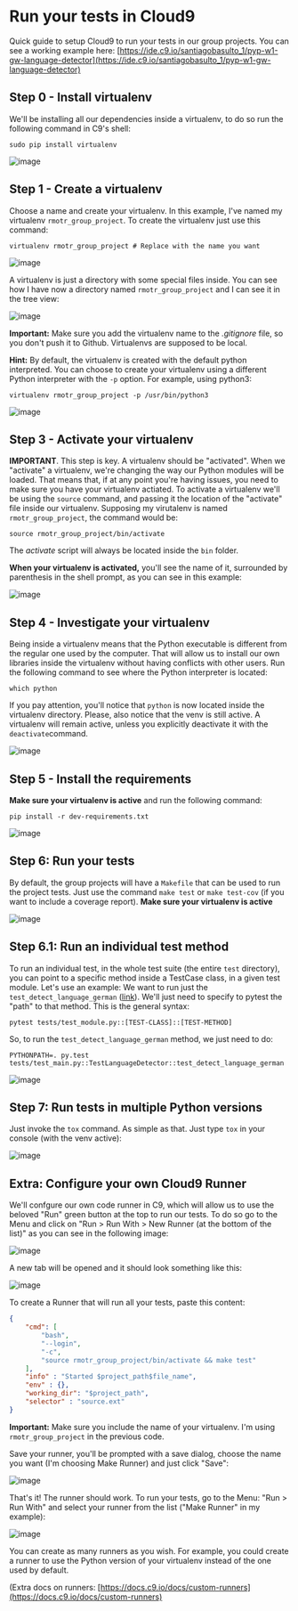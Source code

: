 # Run your tests in Cloud9

Quick guide to setup Cloud9 to run your tests in our group projects. You can see a working example here: [https://ide.c9.io/santiagobasulto_1/pyp-w1-gw-language-detector](https://ide.c9.io/santiagobasulto_1/pyp-w1-gw-language-detector)

## Step 0 - Install virtualenv

We'll be installing all our dependencies inside a virtualenv, to do so run the following command in C9's shell:

```
sudo pip install virtualenv
```

![image](https://cloud.githubusercontent.com/assets/872296/15372674/f2935ed6-1d17-11e6-8a14-2e6835ab7a73.png)

## Step 1 - Create a virtualenv

Choose a name and create your virtualenv. In this example, I've named my virtualenv `rmotr_group_project`. To create the virtualenv just use this command:

```
virtualenv rmotr_group_project # Replace with the name you want
```
![image](https://cloud.githubusercontent.com/assets/872296/15372762/622bb0ae-1d18-11e6-8499-c9124b25509a.png)

A virtualenv is just a directory with some special files inside. You can see how I have now a directory named `rmotr_group_project` and I can see it in the tree view:

![image](https://cloud.githubusercontent.com/assets/872296/15372842/ddd65358-1d18-11e6-91b4-ee086f99d719.png)

**Important:** Make sure you add the virtualenv name to the _.gitignore_ file, so you don't push it to Github. Virtualenvs are supposed to be local.

**Hint:** By default, the virtualenv is created with the default python interpreted. You can choose to create your virtualenv using a different Python interpreter with the `-p` option. For example, using python3:

```
virtualenv rmotr_group_project -p /usr/bin/python3
```
![image](https://cloud.githubusercontent.com/assets/872296/15400429/dead85d6-1dc1-11e6-9d71-818e937ba9ca.png)


## Step 3 - Activate your virtualenv

**IMPORTANT**. This step is key. A virtualenv should be "activated". When we "activate" a virtualenv, we're changing the way our Python modules will be loaded. That means that, if at any point you're having issues, you need to make sure you have your virtualenv actiated.
To activate a virtualenv we'll be using the `source` command, and passing it the location of the "activate" file inside our virtualenv. Supposing my virutalenv is named `rmotr_group_project`, the command would be:

```
source rmotr_group_project/bin/activate
```

The _activate_ script will always be located inside the `bin` folder.

**When your virtualenv is activated,** you'll see the name of it, surrounded by parenthesis in the shell prompt, as you can see in this example:

![image](https://cloud.githubusercontent.com/assets/872296/15372980/853ebbb2-1d19-11e6-83ab-17c8f5335d7c.png)

## Step 4 - Investigate your virtualenv

Being inside a virtualenv means that the Python executable is different from the regular one used by the computer. That will allow us to install our own libraries inside the virtualenv without having conflicts with other users. Run the following command to see where the Python interpreter is located:

```
which python
```

If you pay attention, you'll notice that `python` is now located inside the virtualenv directory. Please, also notice that the venv is still active. A virtualenv will remain active, unless you explicitly deactivate it with the `deactivate`command.

![image](https://cloud.githubusercontent.com/assets/872296/15373028/d8591338-1d19-11e6-8f3f-2f5b4251a6ab.png)

## Step 5 - Install the requirements

**Make sure your virtualenv is active** and run the following command:

```
pip install -r dev-requirements.txt
```

![image](https://cloud.githubusercontent.com/assets/872296/15373109/5bcee940-1d1a-11e6-8e7b-411a508e9457.png)

## Step 6: Run your tests

By default, the group projects will have a `Makefile` that can be used to run the project tests. Just use the command `make test` or `make test-cov` (if you want to include a coverage report). **Make sure your virtualenv is active**

![image](https://cloud.githubusercontent.com/assets/872296/15400703/d183973c-1dc2-11e6-8958-0c4c1213585f.png)

## Step 6.1: Run an individual test method

To run an individual test, in the whole test suite (the entire `test` directory), you can point to a specific method inside a TestCase class, in a given test module. Let's use an example: We want to run just the `test_detect_language_german` ([link](https://github.com/rmotr-group-projects/pyp-w1-gw-language-detector/blob/master/tests/test_main.py#L52)). We'll just need to specify to pytest the "path" to that method. This is the general syntax: 
```
pytest tests/test_module.py::[TEST-CLASS]::[TEST-METHOD]
```

So, to run the `test_detect_language_german` method, we just need to do:

```PYTHONPATH=. py.test tests/test_main.py::TestLanguageDetector::test_detect_language_german```

![image](https://cloud.githubusercontent.com/assets/872296/15448344/faeb90b0-1f35-11e6-880e-e43433bc72b5.png)


## Step 7: Run tests in multiple Python versions

Just invoke the `tox` command. As simple as that. Just type `tox` in your console (with the venv active):

![image](https://cloud.githubusercontent.com/assets/872296/15400751/04b94714-1dc3-11e6-8c91-0065f7b878c2.png)

## Extra: Configure your own Cloud9 Runner

We'll confgure our own code runner in C9, which will allow us to use the beloved "Run" green button at the top to run our tests. To do so go to the Menu and click on "Run > Run With > New Runner (at the bottom of the list)" as you can see in the following image:

![image](https://cloud.githubusercontent.com/assets/872296/15405589/e315c072-1dd8-11e6-9e17-03d0036f5966.png)

A new tab will be opened and it should look something like this: 

![image](https://cloud.githubusercontent.com/assets/872296/15405637/18d5ddbe-1dd9-11e6-9127-6b6403686957.png)

To create a Runner that will run all your tests, paste this content:

```json
{
    "cmd": [
        "bash",
        "--login",
        "-c",
        "source rmotr_group_project/bin/activate && make test"
    ],
    "info" : "Started $project_path$file_name",
    "env" : {},
    "working_dir": "$project_path",
    "selector" : "source.ext"
}
```
**Important:** Make sure you include the name of your virtualenv. I'm using `rmotr_group_project` in the previous code.

Save your runner, you'll be prompted with a save dialog, choose the name you want (I'm choosing Make Runner) and just click "Save":

![image](https://cloud.githubusercontent.com/assets/872296/15405728/79029150-1dd9-11e6-8379-f8db590f6f53.png)

That's it! The runner should work. To run your tests, go to the Menu: "Run > Run With" and select your runner from the list ("Make Runner" in my example):

![image](https://cloud.githubusercontent.com/assets/872296/15405769/b9228a6a-1dd9-11e6-8f1f-5bc108c813da.png)

You can create as many runners as you wish. For example, you could create a runner to use the Python version of your virtualenv instead of the one used by default.

(Extra docs on runners: [https://docs.c9.io/docs/custom-runners](https://docs.c9.io/docs/custom-runners)
